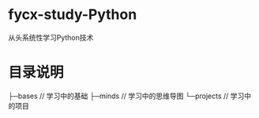 # fycx-study-Python
从头系统性学习Python技术


# 目录说明

├─bases    // 学习中的基础
├─minds    // 学习中的思维导图
└─projects // 学习中的项目
